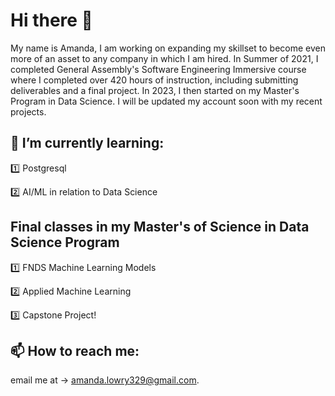 # Hi there 👋
My name is Amanda, I am working on expanding my skillset to become even more of an asset to any company in which I am hired. In Summer of 2021, I completed General Assembly's Software Engineering Immersive course where I completed over 420 hours of instruction, including submitting deliverables and a final project. In 2023, I then started on my Master's Program in Data Science. I will be updated my account soon with my recent projects. 



## 🌱 I’m currently learning:
1️⃣ Postgresql

2️⃣ AI/ML in relation to Data Science



## Final classes in my Master's of Science in Data Science Program
1️⃣ FNDS Machine Learning Models  

2️⃣ Applied Machine Learning

3️⃣ Capstone Project! 

## 📫 How to reach me:
email me at -> amanda.lowry329@gmail.com. 
